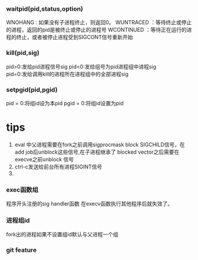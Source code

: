 ### waitpid(pid,status,option)
WNOHANG : 如果没有子进程终止，则返回0。
WUNTRACED ：等待终止或停止的进程，返回的pid是被终止或停止的进程号
WCONTINUED ：等待正在运行的进程的终止，或者被停止进程受到SIGCONT信号重新开始

### kill(pid,sig)
pid>0:发给pid进程信号sig
pid<0:发给组号为pid进程组中进程sig  
pid=0:发给调用kill的进程所在进程组中的全部进程sig

### setpgid(pid,pgid)
pid = 0:将组id设为本pid 
pgid = 0:将组id设置为pid

# tips
1. eval 中父进程需要在fork之前调用sigprocmask block SIGCHILD信号，在add job后unblock这些信号,在子进程继承了 blocked vector之后需要在execve之前unblock 信号
2. ctrl-c发送给前台所有进程SIGINT信号
3. 


### exec函数组
程序开头注册的sig handler函数 在execv函数执行其他程序后就失效了。

### 进程组id
fork出的进程如果不设置组id默认与父进程一个组

### git feature 
